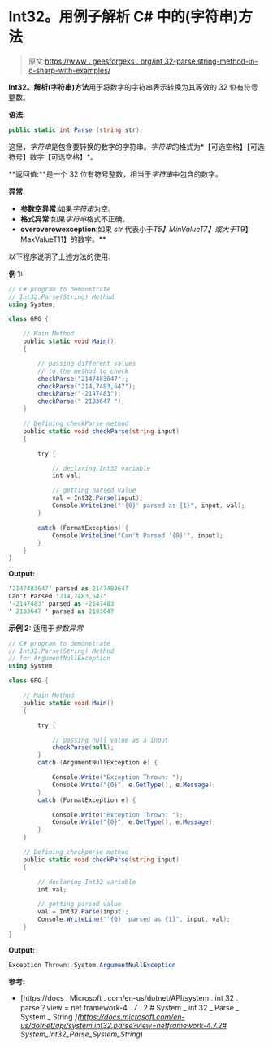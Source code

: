 # Int32。用例子解析 C# 中的(字符串)方法

> 原文:[https://www . geesforgeks . org/int 32-parse string-method-in-c-sharp-with-examples/](https://www.geeksforgeeks.org/int32-parsestring-method-in-c-sharp-with-examples/)

**Int32。解析(字符串)方法**用于将数字的字符串表示转换为其等效的 32 位有符号整数。

**语法:**

```cs
public static int Parse (string str);
```

这里，*字符串*是包含要转换的数字的字符串。*字符串*的格式为*【可选空格】【可选符号】数字【可选空格】*。

**返回值:**是一个 32 位有符号整数，相当于*字符串*中包含的数字。

**异常:**

*   **参数空异常**:如果*字符串*为空。
*   **格式异常**:如果*字符串*格式不正确。
*   **overoverowexception**:如果 *str* 代表小于*T5】MinValueT7】或大于*T9】MaxValueT11】的数字。**

以下程序说明了上述方法的使用:

**例 1:**

```cs
// C# program to demonstrate
// Int32.Parse(String) Method
using System;

class GFG {

    // Main Method
    public static void Main()
    {

        // passing different values
        // to the method to check
        checkParse("2147483647");
        checkParse("214,7483,647");
        checkParse("-2147483");
        checkParse(" 2183647 ");
    }

    // Defining checkParse method
    public static void checkParse(string input)
    {

        try {

            // declaring Int32 variable
            int val;

            // getting parsed value
            val = Int32.Parse(input);
            Console.WriteLine("'{0}' parsed as {1}", input, val);
        }

        catch (FormatException) {
            Console.WriteLine("Can't Parsed '{0}'", input);
        }
    }
}
```

**Output:**

```cs
'2147483647' parsed as 2147483647
Can't Parsed '214,7483,647'
'-2147483' parsed as -2147483
' 2183647 ' parsed as 2183647

```

**示例 2:** 适用于*参数异常*

```cs
// C# program to demonstrate
// Int32.Parse(String) Method
// for ArgumentNullException
using System;

class GFG {

    // Main Method
    public static void Main()
    {

        try {

            // passing null value as a input
            checkParse(null);
        }
        catch (ArgumentNullException e) {

            Console.Write("Exception Thrown: ");
            Console.Write("{0}", e.GetType(), e.Message);
        }
        catch (FormatException e) {

            Console.Write("Exception Thrown: ");
            Console.Write("{0}", e.GetType(), e.Message);
        }
    }

    // Defining checkparse method
    public static void checkParse(string input)
    {

        // declaring Int32 variable
        int val;

        // getting parsed value
        val = Int32.Parse(input);
        Console.WriteLine("'{0}' parsed as {1}", input, val);
    }
}
```

**Output:**

```cs
Exception Thrown: System.ArgumentNullException

```

**参考:**

*   [https://docs . Microsoft . com/en-us/dotnet/API/system . int 32 . parse？view = net framework-4 . 7 . 2 # System _ int 32 _ Parse _ System _ String _](https://docs.microsoft.com/en-us/dotnet/api/system.int32.parse?view=netframework-4.7.2# System_Int32_Parse_System_String_)
